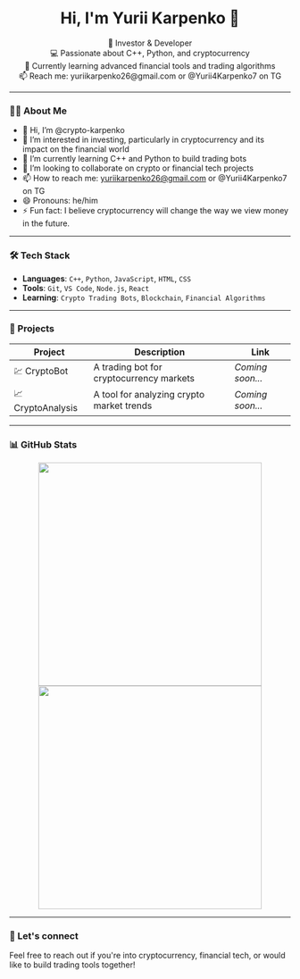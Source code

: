 <h1 align="center">Hi, I'm Yurii Karpenko 👋</h1>

<p align="center">
  💸 Investor & Developer<br>
  💻 Passionate about C++, Python, and cryptocurrency<br>
  🌱 Currently learning advanced financial tools and trading algorithms<br>
  📫 Reach me: yuriikarpenko26@gmail.com or @Yurii4Karpenko7 on TG
</p>

---

### 🙋‍♂️ About Me

- 👋 Hi, I’m @crypto-karpenko  
- 👀 I’m interested in investing, particularly in cryptocurrency and its impact on the financial world  
- 🌱 I’m currently learning C++ and Python to build trading bots  
- 💞️ I’m looking to collaborate on crypto or financial tech projects  
- 📫 How to reach me: yuriikarpenko26@gmail.com or @Yurii4Karpenko7 on TG 
- 😄 Pronouns: he/him  
- ⚡ Fun fact: I believe cryptocurrency will change the way we view money in the future.

---

### 🛠 Tech Stack

- **Languages**: `C++`, `Python`, `JavaScript`, `HTML`, `CSS`
- **Tools**: `Git`, `VS Code`, `Node.js`, `React`
- **Learning**: `Crypto Trading Bots`, `Blockchain`, `Financial Algorithms`

---

### 🚀 Projects

| Project | Description | Link |
|--------|-------------|------|
| 💹 CryptoBot | A trading bot for cryptocurrency markets | *Coming soon...* |
| 📈 CryptoAnalysis | A tool for analyzing crypto market trends | *Coming soon...* |

---

### 📊 GitHub Stats

<p align="center">
  <img src="https://github-readme-stats.vercel.app/api?username=crypto-karpenko&show_icons=true&theme=github_dark" width="400" />
  <img src="https://github-readme-streak-stats.herokuapp.com/?user=crypto-karpenko&theme=github-dark" width="400" />
</p>

---

### 🤝 Let's connect

Feel free to reach out if you're into cryptocurrency, financial tech, or would like to build trading tools together!

